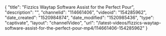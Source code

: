 {
    "title": "Fizzics Waytap Software Assist for the Perfect Pour",
    "description": "",
    "channelid": "114661406",
    "videoid": "154285962",
    "date_created": "1520984874",
    "date_modified": "1520985436",
    "type": "captivate",
    "layout": "channelVideo",
    "url": "\/latest-videos\/fizzics-waytap-software-assist-for-the-perfect-pour-mp4\/114661406-154285962"
}